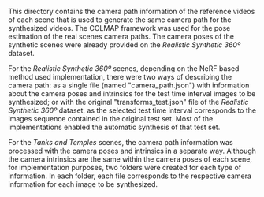 This directory contains the camera path information of the reference videos of each scene that is used to generate the same camera path for the synthesized videos. The COLMAP framework was used for the pose estimation of the real scenes camera paths. The camera poses of the synthetic scenes were already provided on the *Realistic Synthetic 360º* dataset.

For the *Realistic Synthetic 360º*  scenes, depending on the NeRF based method used implementation, there were two ways of describing the camera path: as a single file (named "camera_path.json") with information about the camera poses and intrinsics for the test time interval images to be synthesized; or with the original "transforms_test.json" file of the *Realistic Synthetic 360º* dataset, as the selected test time interval corresponds to the images sequence contained in the original test set. Most of the implementations enabled the automatic synthesis of that test set.

For the *Tanks and Temples* scenes, the camera path information was processed with the camera poses and intrinsics in a separate way. Although the camera intrinsics are the same within the camera poses of each scene, for implementation purposes, two folders were created for each type of information. In each folder, each file corresponds to the respective camera information for each image to be synthesized.